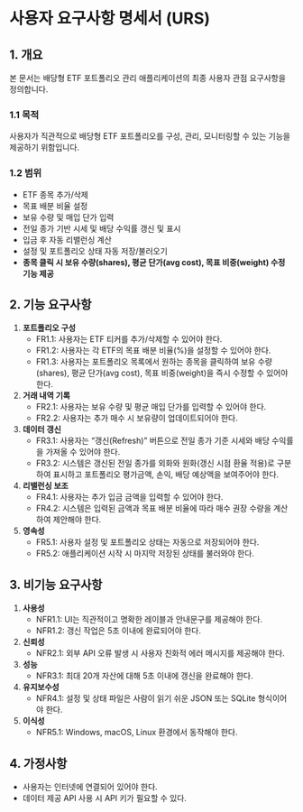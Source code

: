 # 사용자 요구사항 명세서 (URS)

## 1. 개요
본 문서는 배당형 ETF 포트폴리오 관리 애플리케이션의 최종 사용자 관점 요구사항을 정의합니다.

### 1.1 목적
사용자가 직관적으로 배당형 ETF 포트폴리오를 구성, 관리, 모니터링할 수 있는 기능을 제공하기 위함입니다.

### 1.2 범위
- ETF 종목 추가/삭제
- 목표 배분 비율 설정
- 보유 수량 및 매입 단가 입력
- 전일 종가 기반 시세 및 배당 수익률 갱신 및 표시
- 입금 후 자동 리밸런싱 계산
- 설정 및 포트폴리오 상태 자동 저장/불러오기
- **종목 클릭 시 보유 수량(shares), 평균 단가(avg cost), 목표 비중(weight) 수정 기능 제공**

## 2. 기능 요구사항
1. **포트폴리오 구성**
   - FR1.1: 사용자는 ETF 티커를 추가/삭제할 수 있어야 한다.
   - FR1.2: 사용자는 각 ETF의 목표 배분 비율(%)을 설정할 수 있어야 한다.
   - FR1.3: 사용자는 포트폴리오 목록에서 원하는 종목을 클릭하여 보유 수량(shares), 평균 단가(avg cost), 목표 비중(weight)을 즉시 수정할 수 있어야 한다.
2. **거래 내역 기록**
   - FR2.1: 사용자는 보유 수량 및 평균 매입 단가를 입력할 수 있어야 한다.
   - FR2.2: 사용자는 추가 매수 시 보유량이 업데이트되어야 한다.
3. **데이터 갱신**
   - FR3.1: 사용자는 “갱신(Refresh)” 버튼으로 전일 종가 기준 시세와 배당 수익률을 가져올 수 있어야 한다.
   - FR3.2: 시스템은 갱신된 전일 종가를 외화와 원화(갱신 시점 환율 적용)로 구분하여 표시하고 포트폴리오 평가금액, 손익, 배당 예상액을 보여주어야 한다.
4. **리밸런싱 보조**
   - FR4.1: 사용자는 추가 입금 금액을 입력할 수 있어야 한다.
   - FR4.2: 시스템은 입력된 금액과 목표 배분 비율에 따라 매수 권장 수량을 계산하여 제안해야 한다.
5. **영속성**
   - FR5.1: 사용자 설정 및 포트폴리오 상태는 자동으로 저장되어야 한다.
   - FR5.2: 애플리케이션 시작 시 마지막 저장된 상태를 불러와야 한다.

## 3. 비기능 요구사항
1. **사용성**
   - NFR1.1: UI는 직관적이고 명확한 레이블과 안내문구를 제공해야 한다.
   - NFR1.2: 갱신 작업은 5초 이내에 완료되어야 한다.
2. **신뢰성**
   - NFR2.1: 외부 API 오류 발생 시 사용자 친화적 에러 메시지를 제공해야 한다.
3. **성능**
   - NFR3.1: 최대 20개 자산에 대해 5초 이내에 갱신을 완료해야 한다.
4. **유지보수성**
   - NFR4.1: 설정 및 상태 파일은 사람이 읽기 쉬운 JSON 또는 SQLite 형식이어야 한다.
5. **이식성**
   - NFR5.1: Windows, macOS, Linux 환경에서 동작해야 한다.

## 4. 가정사항
- 사용자는 인터넷에 연결되어 있어야 한다.
- 데이터 제공 API 사용 시 API 키가 필요할 수 있다.
